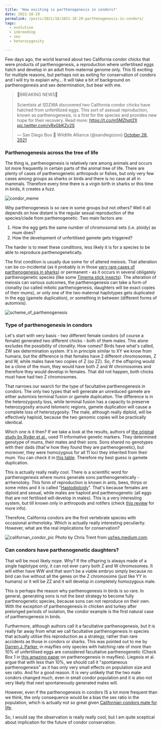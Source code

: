 ```yaml
---
title: 'How exciting is parthenogenesis in condors?'
date: 2021-10-29
permalink: /posts/2021/10/2021-10-29-parthenogenesis-in-condors/
tags:
  - evolution
  - inbreeding
  - sex
  - heterozygosity

---
```


Few days ago, the world learned about two California condor chicks that were products of parthenogenesis, a reproduction where unfertilised eggs hatch and develop in an adult from maternal genome only. This IS exciting for multiple reasons, but perhaps not as exiting for conservation of condors and I will try to explain why... It will take a bit of background on parthenogenesis and sex determination, but bear with me.

<blockquote class="twitter-tweet"><p lang="en" dir="ltr">🚨BREAKING NEWS🚨<br><br>Scientists at SDZWA discovered two California condor chicks have hatched from unfertilized eggs. This sort of asexual reproduction, known as parthenogenesis, is a first for the species and provides new hope for their recovery. Read more: <a href="https://t.co/m5MZhqt21l">https://t.co/m5MZhqt21l</a> <a href="https://t.co/vRxGbKZy2S">pic.twitter.com/vRxGbKZy2S</a></p>&mdash; San Diego Boo 👻 Wildlife Alliance (@sandiegozoo) <a href="https://twitter.com/sandiegozoo/status/1453799768602251289?ref_src=twsrc%5Etfw">October 28, 2021</a></blockquote> <script async src="https://platform.twitter.com/widgets.js" charset="utf-8"></script>

### Parthenogenesis across the tree of life

The thing is, parthenogenesis is relatively rare among animals and occurs lot more frequently in certain parts of the animal tree of life. There are plenty of cases of parthenogenetic arthropods or fishes, but only very few cases among groups as sharks or birds and there is no case at all in mammals. Therefore every time there is a virgin birth in sharks or this time in birds, it creates a fuzz.

![condor_meme](https://i.imgflip.com/5sc60f.jpg)

Why parthenogenesis is so rare in some groups but not others? Well it all depends on how distant is the regular sexual reproduction of the species/clade from parthenogenetic. Two main factors are:

  1. How the egg gets the same number of chromosomal sets (i.e. ploidy) as mum does?
  2. How the development of unfertilised gamete gets triggered?

The harder is to meet these conditions, less likely it is for a species to be able to reproduce parthenogenetically.

The first condition is usually due some for of altered meiosis. That alteration can be co-incidental (as it probably is in those [very rare cases of parthenogenesis in sharks](https://academic.oup.com/bioscience/article/59/7/546/334660)) or permanent - as it occurs in several obligately parthenogenetic species (like some [Timema stick insects](https://www.sciencedirect.com/science/article/pii/S0960982211005537)). The alteration of meiosis can various outcomes, the parthenogenesis can take a form of clonality (so called mitotic parthenogenesis, daughters will be exact copies of their mums), or only one of the two maternal haplotypes gets duplicated in the egg (gamete duplication), or something in between (different forms of automixis).

![scheme_of_parthenogenesis](https://oup.silverchair-cdn.com/oup/backfile/Content_public/Journal/jhered/112/1/10.1093_jhered_esaa031/1/m_esaa031f0008.jpeg?Expires=1638429391&Signature=Tdn2c9UeQEKQi8j~ZMLqISBxny5bt-gus0qGE~dexvaBSXyak3VBDJeagCV70CGuKvnyoWxtumoFghBPMRvSyGRdxwxhXe8ExbZk~nCR1158orGNC~36AOdpYwHdUcPlz-pObW~YzKhdlvNGEDgduXl~wtLQFauEfywLB57AWCtE2kjbOBX5FdxMlUdL6ycv7gyqDZQXlkM-VEYeAt91J2unRnQjm7Tzoqnat5JtMYuzJC-N9wBZo5mKfeNwp5Y78~NI3DiQczV~A8THc3WE4uKQqC84mKsAHHs2~-MjrAgycVOK5ZWM3T60Faga7lMsCPMuhcPcggni5uiIM45HIg__&Key-Pair-Id=APKAIE5G5CRDK6RD3PGA)

### Type of parthenogenesis in condors

Let's start with very basis - two different female condors (of course a female) generated two different chicks - both of them males. This alone excludes the possibility of clonality. How comes? Birds have what's called, ZW sex determination system. It's in principle similar to XY we know from humans, but the difference is that females have 2 different chromosomes, Z and W, while males have two copies of Z (so ZZ). So, if the offspring would be a clone of the mum, they would have both Z and W chromosomes and therefore they would develop in females. That did not happen, both chicks must have had two Z chromosomes.

That narrows our search for the type of facultative parthenogenesis in condors. The only two types that will generate an unreduced gamete are either automixis terminal fusion or gamete duplication. The difference is in the heterozygosity loss, while terminal fusion has a capacity to preserve heterozygosity around telomeric regions, gamete duplication will cause a complete loss of heterozygosity. The male, although really diploid, will be effectively haploid, because the two genomic copies will be practically identical.

Which one is it then? If we take a look at the results, authors of [the original study by Ryder et al.](https://academic.oup.com/jhered/advance-article/doi/10.1093/jhered/esab052/6412509), used 11 informative genetic markers. They determined genotype of mums, their mates and their sons. Sons shared no genotypes with their dads (that'w how they found they are parthenogenetic), but moreover, they were homozygous for all 11 loci they inherited from their mum. You can check it in [this table](https://academic.oup.com/view-large/308655688). Therefore my best guess is gamete duplication.

This is actually really really cool. There is a scientific word for parthenogenesis where mums generate sons parthenogenetically - arrhenotoky. This form of reproduction is known in ants, bees, thirps or some mites and it is called "[Haplodiploidy](https://en.wikipedia.org/wiki/Haplodiploidy)". That's because females are diploid and sexual, while males are haploid and parthenogenetic (all eggs that are not fertilised will develop in males). This is a very interesting system, but till known only in arthropods and rotifers (check [this review](https://www.sciencedirect.com/science/article/pii/S221457451500084X) for more info).

Therefore, California condors are the first vertebrate species with occasional arrhenotoky. Which is actually really interesting peculiarity. However, what are the real implications for conservation?

![californan_condor_pic](https://miro.medium.com/max/13920/1*MFhyy9d63yB7jxhlCAtr5A.jpeg)
Photo by Chris Trent from [usfws.medium.com](https://usfws.medium.com/what-to-do-if-the-california-condor-visits-your-home-da3e71d060d).

### Can condors have parthenogenetic daughters?

That will be most likely nope. Why? If the offspring is always made of a single haplotype only, it can not ever carry both Z and W chromosomes. It will either have WW and that won't be a viable embryo simply because no bird can live without all the genes on the Z chromosome (just like YY in humans) or it will be ZZ and it will develop in completely homozygous male.

This is perhaps the reason why parthenogenesis in birds is so rare. In general, generating sons is not the best strategy to become fully parthenogenetic species, because sons can not reproduce on their own. With the exception of parthenogenesis in chicken and turkey after prelonged periods of isolation, the condor example is the first natural case of parthenogenesis in birds.

Furthermore, although authors call it a facultative parthenogenesis, but it is really far away from what we call facultative parthenogenesis in species that actually utilise this reproduction as a strategy, rather than rare accidents as those in condors or sharks. This was pointed out to me by [Darren J. Parker](https://twitter.com/DarrenJParker), in mayflies only species with hatching rate of more than 10% of unfertilised eggs are considered facultative parthenogenetic (Check Box 1 in [this amazing paper](https://academic.oup.com/jhered/article/112/1/45/5904753#B1) on parthenogenesis in mayflies). Liegeois et al. argue that with less than 10%, we should call it "spontaneous parthenogenesis" as it has only very small effects on population size and sex ratio. And for a good reason. It is very unlikely that the two male condors changed much, even in small condor population and it is also not very likely that next spontaneously generated males will.

However, even if the parthenogenesis in condors IS a lot more frequent than we think, the only consequence would be a bias the sex ratio in the population, which is actually not so great given [Californian condors mate for life](https://www.audubon.org/news/till-death-do-them-part-8-birds-mate-life).

So, I would say the observation is really really cool, but I am quite sceptical about implication for the future of condor conservation.
